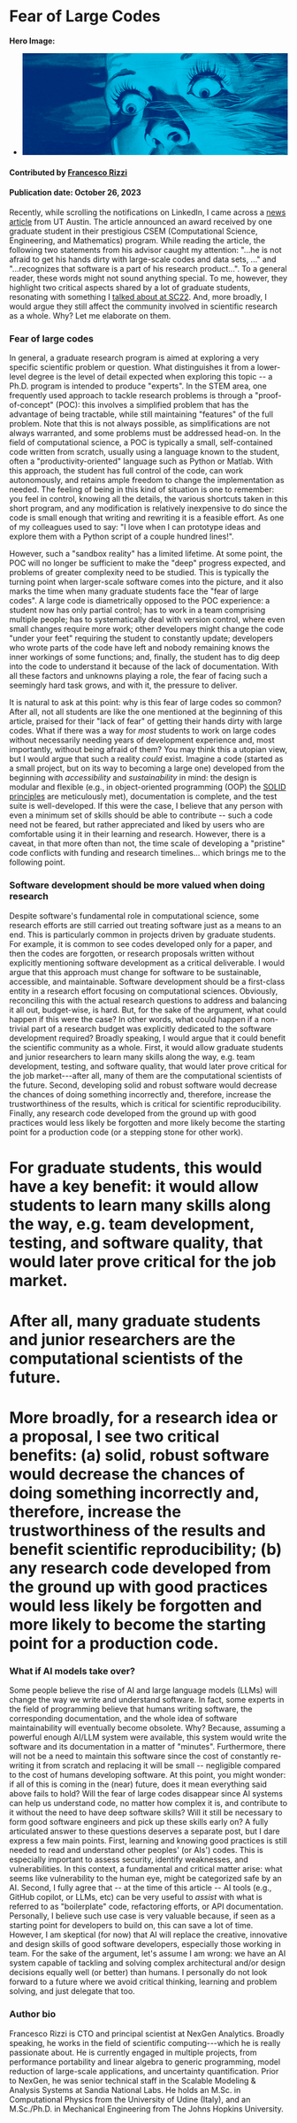 # Fear of Large Codes

**Hero Image:**

 - <img src='../../images/Blog_2310_BigCode.png' />

#### Contributed by [Francesco Rizzi](https://github.com/fnrizzi)

#### Publication date: October 26, 2023

<!-- Possible deck sentence, if needed
The solution to "the fear of large codes" might start from considering software development as first-class part of research. Or maybe will come from AI?
-->

Recently, while scrolling the notifications on LinkedIn, I came across a [news article](https://oden.utexas.edu/news-and-events/news/Shane-McQuarrie-wins-BGCE-Prize/) from UT Austin.
The article announced an award received by one graduate student in their
prestigious CSEM (Computational Science, Engineering, and Mathematics) program.
While reading the article, the following two statements from his advisor caught my attention:
"...he is not afraid to get his hands dirty with large-scale codes and data sets, ..." and
"...recognizes that software is a part of his research product...".
To a general reader, these words might not sound anything special. To me, however, they highlight
two critical aspects shared by a lot of graduate students, resonating with something I [talked about at SC22](https://github.com/fnrizzi/sc22_bof_slides).
And, more broadly, I would argue they still affect the community involved in scientific research as a whole.
Why? Let me elaborate on them.

### Fear of large codes

In general, a graduate research program is aimed at exploring a very specific scientific problem or question.
What distinguishes it from a lower-level degree is the level of detail expected when exploring this topic -- a Ph.D. program is intended to produce "experts".
In the STEM area, one frequently used approach to tackle research problems is through a "proof-of-concept" (POC): this involves a simplified problem that has the advantage of being tractable, while still maintaining "features" of the full problem.
Note that this is not always possible, as simplifications are not always warranted, and some problems must be addressed head-on.
In the field of computational science, a POC is typically a small, self-contained code written from scratch, usually using a language known to the student, often a "productivity-oriented" language such as Python or Matlab.
With this approach, the student has full control of the code, can work autonomously, and retains ample freedom to change the implementation as needed.
The feeling of being in this kind of situation is one to remember: you feel in control, knowing all the details, the various shortcuts taken in this short program, and any modification is relatively inexpensive to do since the code is small enough that writing and rewriting it is a feasible effort.
As one of my colleagues used to say: "I love when I can prototype ideas and explore them with a Python script of a couple hundred lines!".

However, such a "sandbox reality" has a limited lifetime.
At some point, the POC will no longer be sufficient to make the "deep" progress expected, and problems of greater complexity need to be studied.
This is typically the turning point when larger-scale software comes into the picture, and it also marks the time when many graduate students face the "fear of large codes".
A large code is diametrically opposed to the POC experience: a student now has only partial control; has to work in a team comprising multiple people; has to systematically deal with version control, where even small changes require more work; other developers might change the code "under your feet" requiring the student to constantly update; developers who wrote parts of the code have left and nobody remaining knows the inner workings of some functions; and, finally, the student has to dig deep into the code to understand it because of the lack of documentation.
With all these factors and unknowns playing a role, the fear of facing such a seemingly hard task grows, and with it, the pressure to deliver.

It is natural to ask at this point: why is this fear of large codes so common?
After all, not all students are like the one mentioned at the beginning of this article, praised for their "lack of fear" of getting their hands dirty with large codes.
What if there was a way for *most* students to work on large codes without necessarily needing years of development experience and, most importantly, without being afraid of them?
You may think this a utopian view, but I would argue that such a reality *could* exist.
Imagine a code (started as a small project, but on its way to becoming a large one) developed from the beginning with *accessibility* and *sustainability* in mind: the design is modular and flexible (e.g., in object-oriented programming (OOP) the [SOLID principles](https://www.youtube.com/watch?v=Ntraj80qN2k) are meticulously met), documentation is complete, and the test suite is well-developed.
If this were the case, I believe that any person with even a minimum set of skills should be able to contribute -- such a code need not be feared, but rather appreciated and liked by users who are comfortable using it in their learning and research.
However, there is a caveat, in that more often than not, the time scale of developing a "pristine" code conflicts with funding and research timelines... which brings me to the following point.

### Software development should be more valued when doing research

Despite software's fundamental role in computational science, some research efforts are still carried out treating software just as a means to an end.
This is particularly common in projects driven by graduate students.
For example, it is common to see codes developed only for a paper, and then the codes are forgotten, or research proposals written without explicitly mentioning software development as a critical deliverable.
I would argue that this approach must change for software to be sustainable, accessible, and maintainable.
Software development should be a first-class entity in a research effort focusing on computational sciences.
Obviously, reconciling this with the actual research questions to address and balancing it all out, budget-wise, is hard.
But, for the sake of the argument, what could happen if this were the case?
In other words, what could happen if a non-trivial part of a research budget was explicitly dedicated to the software development required?
Broadly speaking, I would argue that it could benefit the scientific community as a whole.
First, it would allow graduate students and junior researchers to learn many skills along the way, e.g. team development, testing, and software quality, that would later prove critical for the job market---after all, many of them are the computational scientists of the future.
Second, developing solid and robust software would decrease the chances of doing something incorrectly and, therefore, increase the trustworthiness of the results, which is critical for scientific reproducibility.
Finally, any research code developed from the ground up with good practices would less likely be forgotten and more likely become the starting point for a production code (or a stepping stone for other work).
# For graduate students, this would have a key benefit: it would allow students to learn many skills along the way, e.g. team development, testing, and software quality, that would later prove critical for the job market.
# After all, many graduate students and junior researchers are the computational scientists of the future.
# More broadly, for a research idea or a proposal, I see two critical benefits: (a) solid, robust software would decrease the chances of doing something incorrectly and, therefore, increase the trustworthiness of the results and benefit scientific reproducibility; (b) any research code developed from the ground up with good practices would less likely be forgotten and more likely to become the starting point for a production code.


### What if AI models take over?

Some people believe the rise of AI and large language models (LLMs) will change the way we write and understand software.
In fact, some experts in the field of programming believe that humans writing software, the corresponding documentation, and the whole idea of software maintainability will eventually become obsolete.
Why?
Because, assuming a powerful enough AI/LLM system were available, this system would write the software and its documentation in a matter of "minutes".
Furthermore, there will not be a need to maintain this software since the cost of constantly re-writing it from scratch and replacing it will be small -- negligible compared to the cost of humans developing software.
At this point, you might wonder: if all of this is coming in the (near) future, does it mean everything said above fails to hold?
Will the fear of large codes disappear since AI systems can help us understand code, no matter how complex it is, and contribute to it without the need to have deep software skills?
Will it still be necessary to form good software engineers and pick up these skills early on?
A fully articulated answer to these questions deserves a separate post, but I dare express a few main points.
First, learning and knowing good practices is still needed to read and understand other peoples' (or AIs') codes.
This is especially important to assess security, identify weaknesses, and vulnerabilities.
In this context, a fundamental and critical matter arise: what seems like vulnerability to the human eye, might be categorized safe by an AI.
Second, I fully agree that -- at the time of this article -- AI tools (e.g., GitHub copilot, or LLMs, etc) can be very useful to *assist* with what is referred to as "boilerplate" code, refactoring efforts, or API documentation.
Personally, I believe such use case is very valuable because, if seen as a starting point for developers to build on, this can save a lot of time.
However, I am skeptical (for now) that AI will replace the creative, innovative and design skills of good software developers, especially those working in team.
For the sake of the argument, let's assume I am wrong: we have an AI system capable of tackling and solving complex architectural and/or design decisions equally well (or better) than humans.
I personally do not look forward to a future where we avoid critical thinking, learning and problem solving, and just delegate that too.

### Author bio

Francesco Rizzi is CTO and principal scientist at NexGen Analytics. Broadly speaking, he works in the field of scientific computing---which he is really passionate about.
He is currently engaged in multiple projects, from performance portability and linear algebra to generic programming, model reduction of large-scale applications, and uncertainty quantification.
Prior to NexGen, he was senior technical staff in the Scalable Modeling & Analysis Systems at Sandia National Labs.
He holds an M.Sc. in Computational Physics from the University of Udine (Italy), and an M.Sc./Ph.D. in Mechanical Engineering from The Johns Hopkins University.

<!---
Publish: yes
Topics: "software engineering"
--->
